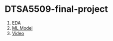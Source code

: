 # DTSA5509-final-project

1. [EDA](https://tranquil-morning.github.io/DTSA5509-final-project/01_EDA.html)
2. [ML Model](https://tranquil-morning.github.io/DTSA5509-final-project/02_ML_v2.html)
3. [Video]()
